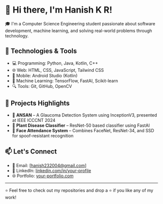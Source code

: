# 👋 Hi there, I'm Hanish K R!

🎓 I'm a Computer Science Engineering student passionate about software development, machine learning, and solving real-world problems through technology.

## 🔧 Technologies & Tools
- 💻 Programming: Python, Java, Kotlin, C++
- 🌐 Web: HTML, CSS, JavaScript, Tailwind CSS
- 📱 Mobile: Android Studio (Kotlin)
- 🧠 Machine Learning: TensorFlow, FastAI, Scikit-learn
- 🔍 Tools: Git, GitHub, OpenCV

## 📌 Projects Highlights
- 🧿 **ANSAN** – A Glaucoma Detection System using InceptionV3, presented at IEEE ICCCNT 2024
- 🧪 **Plant Disease Classifier** – ResNet-50 based classifier using FastAI
- 🐍 **Face Attendance System** – Combines FaceNet, ResNet-34, and SSD for spoof-resistant recognition

## 📫 Let's Connect
- 📧 Email: [hanish232004@gmail.com]
- 💼 LinkedIn: [linkedin.com/in/your-profile](https://linkedin.com/in/your-profile)
- 🌐 Portfolio: [your-portfolio.com](https://your-portfolio.com)

---

⭐ Feel free to check out my repositories and drop a ⭐ if you like any of my work!
